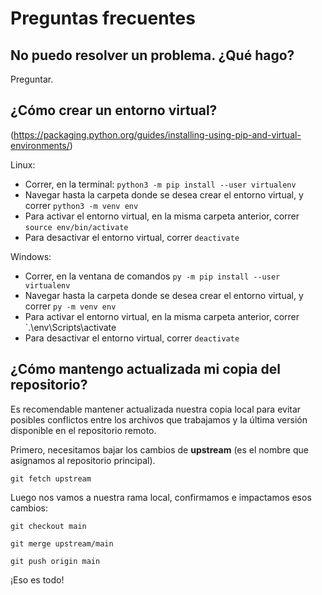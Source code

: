 # Preguntas frecuentes
## No puedo resolver un problema. ¿Qué hago?
Preguntar.

## ¿Cómo crear un entorno virtual?
(https://packaging.python.org/guides/installing-using-pip-and-virtual-environments/)

Linux:
* Correr, en la terminal: `python3 -m pip install --user virtualenv`
* Navegar hasta la carpeta donde se desea crear el entorno virtual, y correr `python3 -m venv env`
* Para activar el entorno virtual, en la misma carpeta anterior, correr `source env/bin/activate`
* Para desactivar el entorno virtual, correr `deactivate`

Windows:
* Correr, en la ventana de comandos `py -m pip install --user virtualenv`
* Navegar hasta la carpeta donde se desea crear el entorno virtual, y correr `py -m venv env`
* Para activar el entorno virtual, en la misma carpeta anterior, correr `.\env\Scripts\activate
* Para desactivar el entorno virtual, correr `deactivate`

## ¿Cómo mantengo actualizada mi copia del repositorio?
Es recomendable mantener actualizada nuestra copia local para evitar posibles conflictos entre los archivos que trabajamos y la última versión disponible en el repositorio remoto.

Primero, necesitamos bajar los cambios de __upstream__ (es el nombre que asignamos al repositorio principal).

``git fetch upstream``

Luego nos vamos a nuestra rama local, confirmamos e impactamos esos cambios:

``git checkout main``

``git merge upstream/main``

``git push origin main``

¡Eso es todo!